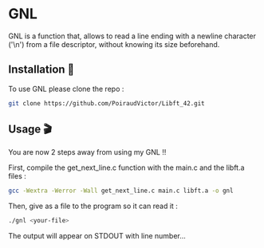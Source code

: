 # GNL

GNL is a function that, allows to read a line ending with a newline character ('\n') from a file descriptor, without knowing its size beforehand.

## Installation 📖

To use GNL please clone the repo :

```bash
git clone https://github.com/PoiraudVictor/Libft_42.git
```

## Usage 🎬

You are now 2 steps away from using my GNL !!

First, compile the get_next_line.c function with the main.c and the libft.a files :

```bash
gcc -Wextra -Werror -Wall get_next_line.c main.c libft.a -o gnl
```

Then, give as a file to the program so it can read it :

```bash
./gnl <your-file>
```

The output will appear on STDOUT with line number...
